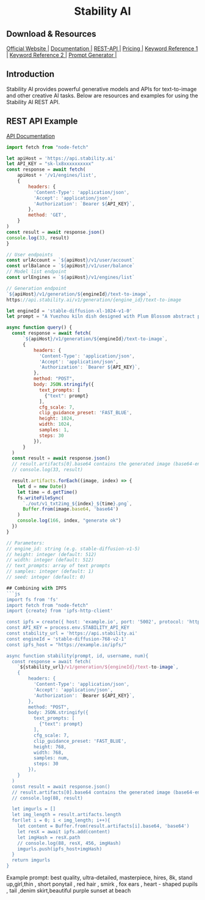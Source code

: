 # <center>Stability AI</center>

## Download & Resources
[Official Website |](https://stability.ai/) 
[Documentation |](https://platform.stability.ai)
[REST-API |](https://api.stability.ai/docs)
[Pricing |](https://platform.stability.ai/pricing)
[Keyword Reference 1 |](https://mp.weixin.qq.com/s/Amo5PP9BqOWtWBCndWbXwQ)
[Keyword Reference 2 |](https://mp.weixin.qq.com/s/gzWnoP6MXTTukonpGQKIvQ)
[Prompt Generator |](http://sd.firstool.online/)

## Introduction
Stability AI provides powerful generative models and APIs for text-to-image and other creative AI tasks. Below are resources and examples for using the Stability AI REST API.

## REST API Example
[API Documentation](https://platform.stability.ai/rest-api)
```js
import fetch from "node-fetch"

let apiHost = 'https://api.stability.ai'
let API_KEY = "sk-lx8xxxxxxxxxx"
const response = await fetch(
    apiHost + '/v1/engines/list',
    {
        headers: {
          'Content-Type': 'application/json',
          'Accept': 'application/json',
          'Authorization': `Bearer ${API_KEY}`,
        },
        method: 'GET',
    }
)
const result = await response.json()
console.log(33, result)
}

// User endpoints
const urlAccount = `${apiHost}/v1/user/account`
const urlBalance = `${apiHost}/v1/user/balance`
// Model list endpoint
const urlEngines = `${apiHost}/v1/engines/list`

// Generation endpoint
`${apiHost}/v1/generation/${engineId}/text-to-image`,
https://api.stability.ai/v1/generation/{engine_id}/text-to-image

let engineId = 'stable-diffusion-xl-1024-v1-0'
let prompt = "A Yuezhou kiln dish designed with Plum Blossom abstract patterns, Rococo "

async function query() {
  const response = await fetch(
      `${apiHost}/v1/generation/${engineId}/text-to-image`,
      {
          headers: {
            'Content-Type': 'application/json',
            'Accept': 'application/json',
            'Authorization': `Bearer ${API_KEY}`,
          },
          method: "POST",
          body: JSON.stringify({
            text_prompts: [
              {"text": prompt}
            ],
            cfg_scale: 7,
            clip_guidance_preset: 'FAST_BLUE',
            height: 1024,
            width: 1024,
            samples: 1,
            steps: 30
          }),
      }
  )
  const result = await response.json()
  // result.artifacts[0].base64 contains the generated image (base64-encoded)
  // console.log(33, result)

  result.artifacts.forEach((image, index) => {
    let d = new Date()
    let time = d.getTime()
    fs.writeFileSync(
      `./out/v1_txt2img_${index}_${time}.png`,
      Buffer.from(image.base64, 'base64')
    )
    console.log(166, index, "generate ok")
  })
}

// Parameters:
// engine_id: string (e.g. stable-diffusion-v1-5)
// height: integer (default: 512)
// width: integer (default: 512)
// text_prompts: array of text prompts
// samples: integer (default: 1)
// seed: integer (default: 0)

## Combining with IPFS
```js
import fs from 'fs'
import fetch from "node-fetch"
import {create} from 'ipfs-http-client'

const ipfs = create({ host: 'example.io', port: '5002', protocol: 'https' })
const API_KEY = process.env.STABILITY_API_KEY
const stability_url = 'https://api.stability.ai'
const engineId = 'stable-diffusion-768-v2-1'
const ipfs_host = "https://example.io/ipfs/"

async function stability(prompt, id, username, num){
  const response = await fetch(
    `${stability_url}/v1/generation/${engineId}/text-to-image`,
    {
        headers: {
          'Content-Type': 'application/json',
          'Accept': 'application/json',
          'Authorization': `Bearer ${API_KEY}`,
        },
        method: "POST",
        body: JSON.stringify({
          text_prompts: [
            {"text": prompt}
          ],
          cfg_scale: 7,
          clip_guidance_preset: 'FAST_BLUE',
          height: 768,
          width: 768,
          samples: num,
          steps: 30
        }),
    }
  )
  const result = await response.json()
  // result.artifacts[0].base64 contains the generated image (base64-encoded)
  // console.log(88, result)

  let imgurls = []
  let img_length = result.artifacts.length
  for(let i = 0; i < img_length; i++){
    let content = Buffer.from(result.artifacts[i].base64, 'base64')
    let resX = await ipfs.add(content)
    let imgHash = resX.path
    // console.log(88, resX, 456, imgHash)
    imgurls.push(ipfs_host+imgHash)
  }
  return imgurls
}
```

Example prompt:
best quality, ultra-detailed, masterpiece, hires, 8k, stand up,girl,thin , short ponytail , red hair , smirk , fox ears , heart - shaped pupils , tail ,denim skirt,beautiful purple sunset at beach
